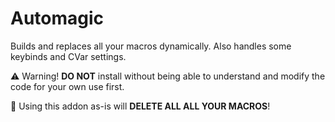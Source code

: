 # Automagic

Builds and replaces all your macros dynamically. Also handles some keybinds and CVar settings.

⚠ Warning! **DO NOT** install without being able to understand and modify the code for your own use first.

🛑 Using this addon as-is will **DELETE ALL ALL YOUR MACROS**!
